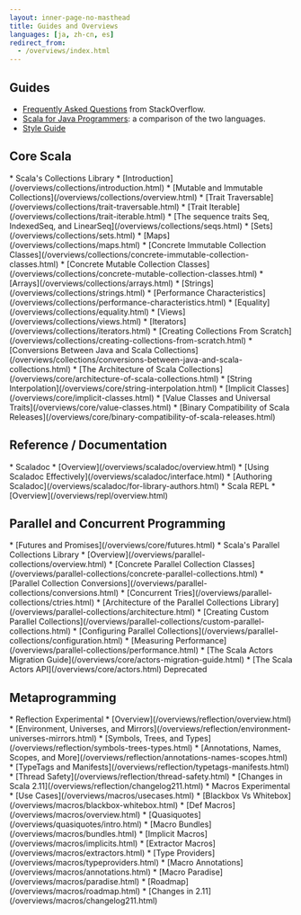 ```yaml
---
layout: inner-page-no-masthead
title: Guides and Overviews
languages: [ja, zh-cn, es]
redirect_from:
  - /overviews/index.html
---
```


## Guides
* [Frequently Asked Questions](/tutorials/FAQ/finding-symbols) from StackOverflow.
* [Scala for Java Programmers](/tutorials/scala-for-java-programmers.html): a comparison of the two languages.
* [Style Guide](/style/)

<div class="page-header-index">
  <h2>Core Scala</h2>
</div>
  * Scala's Collections Library
    * [Introduction](/overviews/collections/introduction.html)
    * [Mutable and Immutable Collections](/overviews/collections/overview.html)
    * [Trait Traversable](/overviews/collections/trait-traversable.html)
    * [Trait Iterable](/overviews/collections/trait-iterable.html)
    * [The sequence traits Seq, IndexedSeq, and LinearSeq](/overviews/collections/seqs.html)
    * [Sets](/overviews/collections/sets.html)
    * [Maps](/overviews/collections/maps.html)
    * [Concrete Immutable Collection Classes](/overviews/collections/concrete-immutable-collection-classes.html)
    * [Concrete Mutable Collection Classes](/overviews/collections/concrete-mutable-collection-classes.html)
    * [Arrays](/overviews/collections/arrays.html)
    * [Strings](/overviews/collections/strings.html)
    * [Performance Characteristics](/overviews/collections/performance-characteristics.html)
    * [Equality](/overviews/collections/equality.html)
    * [Views](/overviews/collections/views.html)
    * [Iterators](/overviews/collections/iterators.html)
    * [Creating Collections From Scratch](/overviews/collections/creating-collections-from-scratch.html)
    * [Conversions Between Java and Scala Collections](/overviews/collections/conversions-between-java-and-scala-collections.html)
  * [The Architecture of Scala Collections](/overviews/core/architecture-of-scala-collections.html)
  * [String Interpolation](/overviews/core/string-interpolation.html)
  * [Implicit Classes](/overviews/core/implicit-classes.html)
  * [Value Classes and Universal Traits](/overviews/core/value-classes.html)
  * [Binary Compatibility of Scala Releases](/overviews/core/binary-compatibility-of-scala-releases.html)

<div class="page-header-index">
  <h2>Reference / Documentation</h2>
</div>
  * Scaladoc
    * [Overview](/overviews/scaladoc/overview.html)
    * [Using Scaladoc Effectively](/overviews/scaladoc/interface.html)
    * [Authoring Scaladoc](/overviews/scaladoc/for-library-authors.html)
  * Scala REPL
    * [Overview](/overviews/repl/overview.html)

<div class="page-header-index">
  <h2>Parallel and Concurrent Programming</h2>
</div>
  * [Futures and Promises](/overviews/core/futures.html)
  * Scala's Parallel Collections Library
    * [Overview](/overviews/parallel-collections/overview.html)
    * [Concrete Parallel Collection Classes](/overviews/parallel-collections/concrete-parallel-collections.html)
    * [Parallel Collection Conversions](/overviews/parallel-collections/conversions.html)
    * [Concurrent Tries](/overviews/parallel-collections/ctries.html)
    * [Architecture of the Parallel Collections Library](/overviews/parallel-collections/architecture.html)
    * [Creating Custom Parallel Collections](/overviews/parallel-collections/custom-parallel-collections.html)
    * [Configuring Parallel Collections](/overviews/parallel-collections/configuration.html)
    * [Measuring Performance](/overviews/parallel-collections/performance.html)
  * [The Scala Actors Migration Guide](/overviews/core/actors-migration-guide.html)
  * [The Scala Actors API](/overviews/core/actors.html) <span class="label important">Deprecated</span>

<div class="page-header-index">
  <h2>Metaprogramming</h2>
</div>
  * Reflection <span class="label important">Experimental</span>
    * [Overview](/overviews/reflection/overview.html)
    * [Environment, Universes, and Mirrors](/overviews/reflection/environment-universes-mirrors.html)
    * [Symbols, Trees, and Types](/overviews/reflection/symbols-trees-types.html)
    * [Annotations, Names, Scopes, and More](/overviews/reflection/annotations-names-scopes.html)
    * [TypeTags and Manifests](/overviews/reflection/typetags-manifests.html)
    * [Thread Safety](/overviews/reflection/thread-safety.html)
    * [Changes in Scala 2.11](/overviews/reflection/changelog211.html)
  * Macros <span class="label important">Experimental</span>
    * [Use Cases](/overviews/macros/usecases.html)
    * [Blackbox Vs Whitebox](/overviews/macros/blackbox-whitebox.html)
    * [Def Macros](/overviews/macros/overview.html)
    * [Quasiquotes](/overviews/quasiquotes/intro.html)
    * [Macro Bundles](/overviews/macros/bundles.html)
    * [Implicit Macros](/overviews/macros/implicits.html)
    * [Extractor Macros](/overviews/macros/extractors.html)
    * [Type Providers](/overviews/macros/typeproviders.html)
    * [Macro Annotations](/overviews/macros/annotations.html)
    * [Macro Paradise](/overviews/macros/paradise.html)
    * [Roadmap](/overviews/macros/roadmap.html)
    * [Changes in 2.11](/overviews/macros/changelog211.html)
